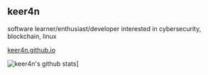 ## keer4n

software learner/enthusiast/developer interested in cybersecurity, blockchain, linux

[keer4n.github.io](https://keer4n.github.io)

<!-- BLOG-POST-LIST:START -->
<!-- BLOG-POST-LIST:END -->

![keer4n's github stats](https://github-readme-stats.vercel.app/api?username=keer4n&count_private=true&show_icons=true)]
